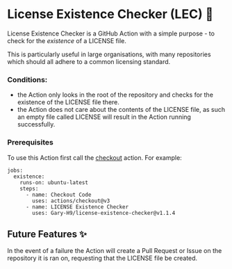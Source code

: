 # License Existence Checker (LEC) 📝

License Existence Checker is a GitHub Action with a simple purpose - to check for the _existence_ of a LICENSE file.

This is particularly useful in large organisations, with many repositories which should all adhere to a common licensing standard.

### Conditions:

- the Action only looks in the root of the repository and checks for the existence of the LICENSE file there.
- the Action does not care about the contents of the LICENSE file, as such an empty file called LICENSE will result in the Action running successfully.

### Prerequisites

To use this Action first call the [checkout](https://github.com/actions/checkout) action. For example:

```
jobs:
  existence:
    runs-on: ubuntu-latest
    steps:
      - name: Checkout Code
        uses: actions/checkout@v3
      - name: LICENSE Existence Checker
        uses: Gary-H9/license-existence-checker@v1.1.4
```

## Future Features ✨
In the event of a failure the Action will create a Pull Request or Issue on the repository it is ran on, requesting that the LICENSE file be created.
